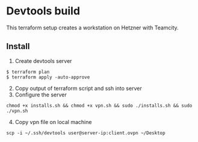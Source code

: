 # Devtools build

This terraform setup creates a workstation on Hetzner with Teamcity.

## Install


1. Create devtools server

```
$ terraform plan
$ terraform apply -auto-approve
```
2. Copy output of terraform script and ssh into server
3. Configure the server
```
chmod +x installs.sh && chmod +x vpn.sh && sudo ./installs.sh && sudo ./vpn.sh
```
4. Copy vpn file on local machine 
```
scp -i ~/.ssh/devtools user@server-ip:client.ovpn ~/Desktop
```